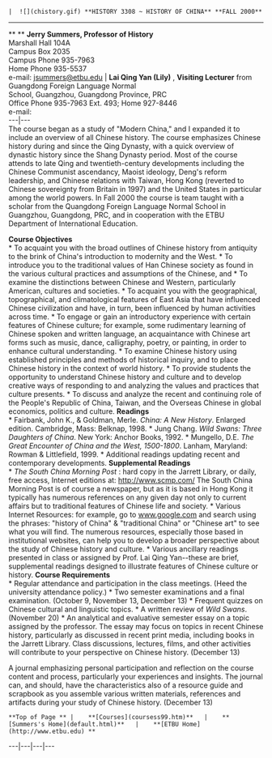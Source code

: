     |  ![](chistory.gif) **HISTORY 3308 ~ HISTORY OF CHINA** **FALL 2000**  
---  
** **   **Jerry Summers, Professor of History**  
Marshall Hall 104A  
Campus Box 2035  
Campus Phone 935-7963  
Home Phone 935-5537  
e-mail: jsummers@etbu.edu | **Lai Qing Yan (Lily)** , **Visiting Lecturer**
from Guangdong Foreign Language Normal  
School, Guangzhou, Guangdong Province, PRC  
Office Phone 935-7963 Ext. 493; Home 927-8446  
e-mail:  
---|---  
The course began as a study of "Modern China," and I expanded it to include an
overview of all Chinese history.  The course emphasizes Chinese history during
and since the Qing Dynasty, with a quick overview of dynastic history since
the Shang Dynasty period. Most of the course attends to late Qing and
twentieth-century developments including the Chinese Communist ascendancy,
Maoist ideology, Deng's reform leadership, and Chinese relations with Taiwan,
Hong Kong (reverted to Chinese sovereignty from Britain in 1997) and the
United States in particular among the world powers.  In Fall 2000 the course
is team taught with a scholar from the Quangdong Foreign Language Normal
School in Guangzhou, Guangdong, PRC, and in cooperation with the ETBU
Department of International Education.

**Course Objectives**  
    * To acquaint you with the broad outlines of Chinese history from antiquity to the brink of China's introduction to modernity and the West.
    * To introduce you to the traditional values of Han Chinese society as found in the various  cultural practices and assumptions of the Chinese, and 
    * To examine the distinctions between Chinese and Western, particularly American, cultures and societies.
    * To acquaint you with the geographical, topographical, and climatological features of East Asia that have influenced Chinese civilization and have, in turn, been influenced by human activities across time.
    * To engage or gain an introductory experience with certain features of Chinese culture; for example, some rudimentary learning of Chinese spoken and written language, an acquaintance with Chinese art forms such as music, dance, calligraphy, poetry, or painting, in order to enhance cultural understanding.
    * To examine Chinese history using established principles and methods of historical inquiry, and to place Chinese history in the context of world history.
    * To provide students the opportunity to understand Chinese history and culture and to develop creative ways of responding to and analyzing the values and practices that culture presents.
    * To discuss and analyze the recent and continuing role of the People's Republic of China, Taiwan, and the Overseas Chinese in global economics, politics and culture.
**Readings**  
    * Fairbank, John K., & Goldman, Merle. _China: A New History_. Enlarged edition. Cambridge, Mass: Belknap, 1998.
    * Jung Chang. _Wild Swans: Three Daughters of China_.   New York: Anchor Books, 1992.
    * Mungello, D.E.  _The Great Encounter of China and the West, 1500-1800_.   Lanham, Maryland:  Rowman & Littlefield, 1999.
    * Additional readings updating recent and contemporary developments.
**Supplemental Readings**  
    * _The South China Morning Post_ : hard copy in the Jarrett Library, or daily, free access, Internet editions at:  http://www.scmp.com/     The South China Morning Post is of course a newspaper, but as it is based in Hong Kong it typically has numerous  references on any given day not only to current affairs but to traditional features of Chinese life and society.
    * Various Internet Resources: for example, go to www.google.com and search using the phrases: "history of China" & "traditional China" or "Chinese art" to see what you will find.  The numerous resources, especially those based in institutional websites, can help you to develop a broader perspective about the study of Chinese history and culture.
    * Various ancillary readings presented in class or assigned by Prof. Lai Qing Yan--these are brief, supplemental readings designed to illustrate features of Chinese culture or history.
**Course Requirements**  
    * Regular attendance and participation in the class meetings.  (Heed the university attendance policy.)
    * Two semester examinations and a final examination. (October 9, November 13, December 13)
    * Frequent quizzes on Chinese cultural and linguistic topics.
    * A written review of _Wild Swans_. (November 20)
    * An analytical and evaluative semester essay on a topic assigned by the professor.   The essay may focus on topics in recent Chinese history, particularly as discussed in recent print media, including books in the Jarrett Library.  Class discussions, lectures, films, and other activities will contribute to your perspective on Chinese history.  (December 13)
  
A journal emphasizing personal participation and reflection on the course
content and process, particularly your experiences and insights.  The journal
can, and should, have the characteristics also of a resource guide and
scrapbook as you assemble various written materials, references and artifacts
during your study of Chinese history. (December 13)  
    
    **Top of Page ** |    **[Courses](coursess99.htm)**   |    **[Summers's Home](default.html)**   |    **[ETBU Home](http://www.etbu.edu) **  
---|---|---|---  
  


    


